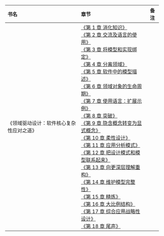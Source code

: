 |书名|章节|备注|
|:---|:--|:---:
《领域驱动设计：软件核心复杂性应对之道》|[《第 1 章 消化知识》]()<br>[《第 2 章 交流及语言的使用》]()<br>[《第 3 章 将模型和实现绑定》]()<br>[《第 4 章 分离领域》]()<br>[《第 5 章 软件中的模型描述》]()<br>[《第 6 章 领域对象的生命周期》]()<br>[《第 7 章 使用语言：扩展示例》]()<br>[《第 8 章 突破》]()<br>[《第 9 章 隐含概念转变为显式概念》]()<br>[《第 10 章 柔性设计》]()<br>[《第 11 章 应用分析模式》]()<br>[《第 12 章 把设计模式和模型联系起来》]()<br>[《第 13 章 向更深层理解重构》]()<br>[《第 14 章 维护模型完整性》]()<br>[《第 15 章 精炼》]()<br>[《第 16 章 大比例结构》]()<br>[《第 17 章 综合应用战略性设计》]()<br>[《第 18 章 尾声》]()<br>|

